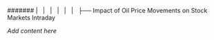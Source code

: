 ####### |   |   |   |   |   |   ├── Impact of Oil Price Movements on Stock Markets Intraday

*Add content here*